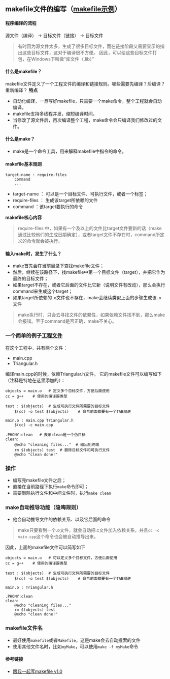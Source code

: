 ## makefile文件的编写（[makefile示例](../code/operatorOverload/makefile)）

#### 程序编译的流程
源文件（编译） -> 目标文件（链接） -> 目标文件
> 有时因为源文件太多，生成了很多目标文件，而在链接阶段又需要显示的指出这些目标文件，这对于编译很不方便。
> 因此，可以给这些目标文件打包，在Windows下叫做“库文件（.lib）”

#### 什么是makefile？
makefile文件定义了一个工程文件的编译和链接规则。哪些需要先编译？后编译？重新编译？
**特点**
- 自动化编译，一旦写好makefile，只需要一个make命令，整个工程就会自动编译。
- makefile支持多线程并发，缩短编译时间。
- 当修改了源文件后，再次编译整个工程，make命令会只编译我们修改过的文件。

#### 什么是make？
- make是一个命令工具，用来解释makefile中指令的命令。

#### makefile基本规则
```
target-name : require-files
	command
	...
```
- target-name ： 可以是一个目标文件、可执行文件，或者一个标签；
- require-files ： 生成该target所依赖的文件
- command ：该target要执行的命令

**makefile核心内容**
> require-files 中，如果有一个及以上的文件比target文件要新的话（make通过比较他们的生成日期确定），或者target文件不存在时，command所定义的命令就会被执行。

#### 输入make时，发生了什么？
- make首先会在当前目录下查找makefile文件；
- 然后，继续在该路径下，找makefile中第一个目标文件（target），并把它作为最终的目标文件；
- 如果target不存在，或者它后面的文件比它新（说明文件有改动），那么会执行command来生成这个target；
- 如果target所依赖的`.o`文件也不存在，make会继续类似上面的步骤生成该`.o`文件
> make执行时，只会去寻找文件的依赖性，如果依赖文件找不到，那么make会报错。至于command是否正确，make不关心。

### 一个简单的例子[工程文件](../code/operatorOverload)
在这个工程中，共有两个文件：
- main.cpp
- Triangular.h

编译main.cpp的时候，依赖Triangular.h文件。 它的makefile文件可以编写如下（注释是特地在这里添加的）：
```
objects = main.o   # 定义多个目标文件，方便后面使用
cc = g++    # 使用的编译器类型

test : $(objects)  # 生成可执行文件所需要的目标文件
	$(cc) -o test $(objects)    # 命令前面都要有一个TAB缩进

main.o : main.cpp Triangular.h
	$(cc) -c main.cpp

.PHONY:clean   # 表示clean是一个伪目标
clean:
	@echo "cleaning files..."  # 输出到终端
    rm $(objects) test  # 删除目标文件和可执行文件
	@echo "clean done!"
```

### 操作
- 编写完makefile文件之后；
- 直接在当前路径下执行`make`命令即可；
- 需要删除执行文件和中间文件时，执行`make clean`

### make自动推导功能（隐晦规则）
- 他会自动推导文件的依赖关系、以及它后面的命令

> make只要看到一个.o文件，就会自动把.c文件加入依赖关系，并且`cc -c main.cpp`这个命令也会被自动推导出来。

因此，上面的makefile文件可以简写如下
```
objects = main.o   # 可以定义多个目标文件，方便后面使用
cc = g++    # 使用的编译器类型

test : $(objects)  # 生成可执行文件所需要的目标文件
	$(cc) -o test $(objects)    # 命令前面都要有一个TAB缩进

main.o : Triangular.h

.PHONY:clean
clean:
	@echo "cleaning files..."
    rm $(objects) test
	@echo "clean done!"
```

### makefile文件名
- 最好使用`makefile`或者`Makefile`，这是make会去自动搜索的文件
- 使用其他文件名时，比如`myMake`，可以使用`make -f myMake`命令


#### 参考链接
- [跟我一起写makefile v1.0]()

